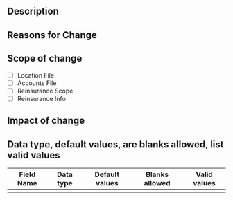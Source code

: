 <!--- IMPORTANT: Please apply the relevant labels ---> 

## Description
<!--- Describe the OED specification change, or bug for the (ods-tools package) -->

## Reasons for Change
<!--- A brief explanation, or example --> 

## Scope of change 
<!--- Which files do these apply to) --> 
- [ ] Location File 
- [ ] Accounts File 
- [ ] Reinsurance Scope 
- [ ] Reinsurance Info 

## Impact of change
<!--- Are these breaking changes, or an extension to existing functionally? --> 
<!--- How might this change Impact software/tools using OED --> 

## Data type, default values, are blanks allowed, list valid values

| **Field Name** | **Data type** | **Default values** | **Blanks allowed** | **Valid values** |
|----------------|---------------|--------------------|--------------------|------------------|
|                |               |                    |                    |                  |

